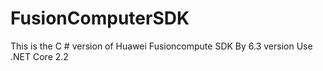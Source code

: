 # FusionComputerSDK 

This is the C # version of Huawei Fusioncompute SDK By 6.3 version
Use .NET Core 2.2
